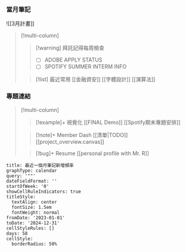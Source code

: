 ### 當月筆記
![[3月計畫]]

>[!multi-column]
>
>>[!warning] 拜託記得每周檢查
>>- [ ] ADOBE APPLY STATUS
>>- [ ] SPOTIFY SUMMER INTERM INFO
>
>>[!list] 最近常用
>>[[金融資安]]
>>[[字體設計]]
>>[[演算法]]


### 專題連結
> [!multi-column]
>
>> [!example]+ 視覺化
>>[[FINAL Demo]]
>>[[Spotify期末專題安排]]
>
>> [!note]+ Member Dash
>> [[清單|TODO]]
>>[[project_overview.canvas]]
>
>> [!bug]+ Resume
>> [[personal profile with Mr. R]]
>

```contributionGraph
title: 最近一個月筆記新增頻率
graphType: calendar
query: '""'
dateFieldFormat: ''
startOfWeek: '0'
showCellRuleIndicators: true
titleStyle:
  textAlign: center
  fontSize: 1.5em
  fontWeight: normal
fromDate: '2023-01-01'
toDate: '2024-12-31'
cellStyleRules: []
days: 58
cellStyle:
  borderRadius: 50%

```
